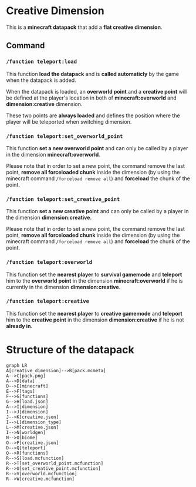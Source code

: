 # Creative Dimension
This is a **minecraft datapack** that add a **flat creative dimension**.



## Command
### `/function teleport:load`

This function **load the datapack** and is **called automaticly** by the game when the datapack is added.

When the datapack is loaded, an **overworld point** and a **creative point** will be defined at the player's location in both of **minecraft:overworld** and **dimension:creative** dimension.

These two points are **always loaded** and defines the position where the player will be teleported when switching dimension.


### `/function teleport:set_overworld_point`

This function **set a new overworld point** and can only be called by a player in the dimension **minecraft:overworld**.

Please note that in order to set a new point, the command remove the last point, **remove all forceloaded chunk** inside the dimension (by using the minecraft command `/forceload remove all`) and **forceload** the chunk of the point.


### `/function teleport:set_creative_point`

This function **set a new creative point** and can only be called by a player in the dimension **dimension:creative**.

Please note that in order to set a new point, the command remove the last point, **remove all forceloaded chunk** inside the dimension (by using the minecraft command `/forceload remove all`) and **forceload** the chunk of the point.


### `/function teleport:overworld`

This function set the **nearest player** to **survival gamemode** and **teleport** him to the **overworld point** in the dimension **minecraft:overworld** if he is currently in the dimension **dimension:creative**.


### `/function teleport:creative`

This function set the **nearest player** to **creative gamemode** and **teleport** him to the **creative point** in the dimension **dimension:creative** if he is not **already in**.


# Structure of the datapack

```mermaid
graph LR
A[creative_dimension]-->B[pack.mcmeta]
A-->C[pack.png]
A-->D[data]
D-->E[minecraft]
E-->F[tags]
F-->G[functions]
G-->H[load.json]
A-->I[dimension]
I-->J[dimension]
J-->K[creative.json]
I-->L[dimension_type]
L-->M[creative.json]
I-->N[worldgen]
N-->O[biome]
O-->P[creative.json]
D-->Q[teleport]
Q-->R[functions]
R-->S[load.mcfunction]
R-->T[set_overworld_point.mcfunction]
R-->U[set_creative_point.mcfunction]
R-->V[overworld.mcfunction]
R-->W[creative.mcfunction]
```
